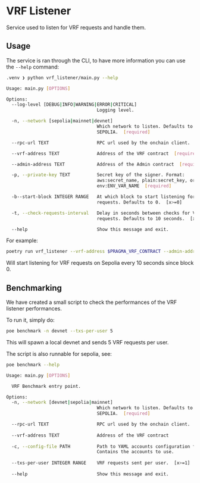 # VRF Listener

Service used to listen for VRF requests and handle them.

## Usage

The service is ran through the CLI, to have more information you can use the `--help` command:

```bash
.venv ❯ python vrf_listener/main.py --help

Usage: main.py [OPTIONS]

Options:
  --log-level [DEBUG|INFO|WARNING|ERROR|CRITICAL]
                                  Logging level.

  -n, --network [sepolia|mainnet|devnet]
                                  Which network to listen. Defaults to
                                  SEPOLIA.  [required]

  --rpc-url TEXT                  RPC url used by the onchain client.

  --vrf-address TEXT              Address of the VRF contract  [required]

  --admin-address TEXT            Address of the Admin contract  [required]

  -p, --private-key TEXT          Secret key of the signer. Format:
                                  aws:secret_name, plain:secret_key, or
                                  env:ENV_VAR_NAME  [required]

  -b--start-block INTEGER RANGE   At which block to start listening for VRF
                                  requests. Defaults to 0.  [x>=0]

  -t, --check-requests-interval   Delay in seconds between checks for VRF
                                  requests. Defaults to 10 seconds.  [x>=0]

  --help                          Show this message and exit.
```

For example:

```sh
poetry run vrf_listener --vrf-address $PRAGMA_VRF_CONTRACT --admin-address $PRAGMA_ORACLE_ADMIN --private-key plain:$PRAGMA_ADMIN_PV_KEY
```

Will start listening for VRF requests on Sepolia every 10 seconds since block 0.

## Benchmarking

We have created a small script to check the performances of the VRF listener performances.

To run it, simply do:

```bash
poe benchmark -n devnet --txs-per-user 5
```

This will spawn a local devnet and sends 5 VRF requests per user.

The script is also runnable for sepolia, see:

```bash
poe benchmark --help

Usage: main.py [OPTIONS]

  VRF Benchmark entry point.

Options:
  -n, --network [devnet|sepolia|mainnet]
                                  Which network to listen. Defaults to
                                  SEPOLIA.  [required]

  --rpc-url TEXT                  RPC url used by the onchain client.
                                  
  --vrf-address TEXT              Address of the VRF contract
                                  
  -c, --config-file PATH          Path to YAML accounts configuration file.
                                  Contains the accounts to use.
                                  
  --txs-per-user INTEGER RANGE    VRF requests sent per user.  [x>=1]
                                  
  --help                          Show this message and exit.
```
